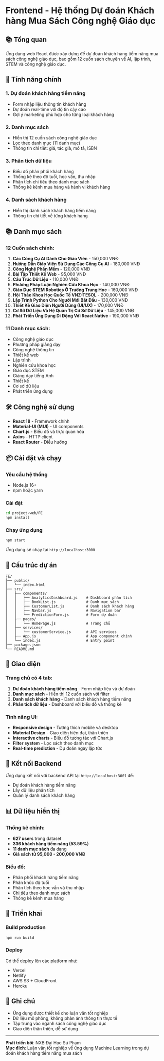 # Frontend - Hệ thống Dự đoán Khách hàng Mua Sách Công nghệ Giáo dục

## 📚 Tổng quan

Ứng dụng web React được xây dựng để dự đoán khách hàng tiềm năng mua sách công nghệ giáo dục, bao gồm 12 cuốn sách chuyên về AI, lập trình, STEM và công nghệ giáo dục.

## 🎯 Tính năng chính

### 1. **Dự đoán khách hàng tiềm năng**
- Form nhập liệu thông tin khách hàng
- Dự đoán real-time với độ tin cậy cao
- Gợi ý marketing phù hợp cho từng loại khách hàng

### 2. **Danh mục sách**
- Hiển thị 12 cuốn sách công nghệ giáo dục
- Lọc theo danh mục (11 danh mục)
- Thông tin chi tiết: giá, tác giả, mô tả, ISBN

### 3. **Phân tích dữ liệu**
- Biểu đồ phân phối khách hàng
- Thống kê theo độ tuổi, học vấn, thu nhập
- Phân tích chi tiêu theo danh mục sách
- Thống kê kênh mua hàng và hành vi khách hàng

### 4. **Danh sách khách hàng**
- Hiển thị danh sách khách hàng tiềm năng
- Thông tin chi tiết về từng khách hàng

## 📚 Danh mục sách

### 12 Cuốn sách chính:
1. **Các Công Cụ AI Dành Cho Giáo Viên** - 150,000 VNĐ
2. **Hướng Dẫn Giáo Viên Sử Dụng Các Công Cụ AI** - 180,000 VNĐ
3. **Công Nghệ Phần Mềm** - 120,000 VNĐ
4. **Bài Tập Thiết Kế Web** - 95,000 VNĐ
5. **Cấu Trúc Dữ Liệu** - 110,000 VNĐ
6. **Phương Pháp Luận Nghiên Cứu Khoa Học** - 140,000 VNĐ
7. **Giáo Dục STEM Robotics Ở Trường Trung Học** - 160,000 VNĐ
8. **Hội Thảo Khoa Học Quốc Tế VNZ-TESOL** - 200,000 VNĐ
9. **Lập Trình Python Cho Người Mới Bắt Đầu** - 130,000 VNĐ
10. **Thiết Kế Giao Diện Người Dùng (UI/UX)** - 170,000 VNĐ
11. **Cơ Sở Dữ Liệu Và Hệ Quản Trị Cơ Sở Dữ Liệu** - 145,000 VNĐ
12. **Phát Triển Ứng Dụng Di Động Với React Native** - 190,000 VNĐ

### 11 Danh mục sách:
- Công nghệ giáo dục
- Phương pháp giảng dạy
- Công nghệ thông tin
- Thiết kế web
- Lập trình
- Nghiên cứu khoa học
- Giáo dục STEM
- Giảng dạy tiếng Anh
- Thiết kế
- Cơ sở dữ liệu
- Phát triển ứng dụng

## 🛠️ Công nghệ sử dụng

- **React 18** - Framework chính
- **Material-UI (MUI)** - UI components
- **Chart.js** - Biểu đồ và trực quan hóa
- **Axios** - HTTP client
- **React Router** - Điều hướng

## 📦 Cài đặt và chạy

### Yêu cầu hệ thống
- Node.js 16+
- npm hoặc yarn

### Cài đặt
```bash
cd project-web/FE
npm install
```

### Chạy ứng dụng
```bash
npm start
```

Ứng dụng sẽ chạy tại `http://localhost:3000`

## 📁 Cấu trúc dự án

```
FE/
├── public/
│   └── index.html
├── src/
│   ├── components/
│   │   ├── AnalyticsDashboard.js    # Dashboard phân tích
│   │   ├── BookList.js              # Danh mục sách
│   │   ├── CustomerList.js          # Danh sách khách hàng
│   │   ├── Navbar.js                # Navigation bar
│   │   └── PredictionForm.js        # Form dự đoán
│   ├── pages/
│   │   └── HomePage.js              # Trang chủ
│   ├── services/
│   │   └── customerService.js       # API services
│   ├── App.js                       # App component chính
│   └── index.js                     # Entry point
├── package.json
└── README.md
```

## 🎨 Giao diện

### Trang chủ có 4 tab:
1. **Dự đoán khách hàng tiềm năng** - Form nhập liệu và dự đoán
2. **Danh mục sách** - Hiển thị 12 cuốn sách với filter
3. **Danh sách khách hàng** - Danh sách khách hàng tiềm năng
4. **Phân tích dữ liệu** - Dashboard với biểu đồ và thống kê

### Tính năng UI:
- **Responsive design** - Tương thích mobile và desktop
- **Material Design** - Giao diện hiện đại, thân thiện
- **Interactive charts** - Biểu đồ tương tác với Chart.js
- **Filter system** - Lọc sách theo danh mục
- **Real-time prediction** - Dự đoán ngay lập tức

## 🔗 Kết nối Backend

Ứng dụng kết nối với backend API tại `http://localhost:3001` để:
- Dự đoán khách hàng tiềm năng
- Lấy dữ liệu phân tích
- Quản lý danh sách khách hàng

## 📊 Dữ liệu hiển thị

### Thống kê chính:
- **627 users** trong dataset
- **336 khách hàng tiềm năng (53.59%)**
- **11 danh mục sách** đa dạng
- **Giá sách từ 95,000 - 200,000 VNĐ**

### Biểu đồ:
- Phân phối khách hàng tiềm năng
- Phân khúc độ tuổi
- Phân tích theo học vấn và thu nhập
- Chi tiêu theo danh mục sách
- Thống kê kênh mua hàng

## 🚀 Triển khai

### Build production
```bash
npm run build
```

### Deploy
Có thể deploy lên các platform như:
- Vercel
- Netlify
- AWS S3 + CloudFront
- Heroku

## 📝 Ghi chú

- Ứng dụng được thiết kế cho luận văn tốt nghiệp
- Dữ liệu mô phỏng, không phản ánh thông tin thực tế
- Tập trung vào ngành sách công nghệ giáo dục
- Giao diện thân thiện, dễ sử dụng

---

**Phát triển bởi**: NXB Đại Học Sư Phạm  
**Mục đích**: Luận văn tốt nghiệp về ứng dụng Machine Learning trong dự đoán khách hàng tiềm năng mua sách